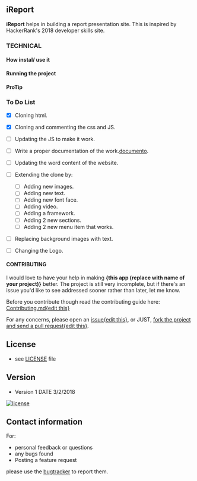 
## iReport

**iReport** helps in building a report presentation site.
This is inspired by HackerRank's 2018 developer skills site.

### TECHNICAL


#### How instal/ use it
#### Running the project

    

#### ProTip

### To Do List


- [x] Cloning html. 
- [x] Cloning and commenting the css and JS.
- [ ] Updating the JS to make it work.
- [ ] Write a proper documentation of the work.[documento](https://github.com/tamzi/report/docs/documento.md).
- [ ] Updating the word content of the website.
- [ ] Extending the clone by:
    - [ ] Adding new images.
    - [ ] Adding new text.
    - [ ] Adding new font face.
    - [ ] Adding video.
    - [ ] Adding a framework.
    - [ ] Adding 2 new sections.
    - [ ] Adding 2 new menu item that works.
- [ ] Replacing background images with text.
- [ ] Changing the Logo.




#### CONTRIBUTING

I would love to have your help in making  **{this app (replace with name of your project)}** better. The project is still very incomplete, but if there's an issue you'd like to see addressed sooner rather than later, let me know. 

Before you contribute though read the contributing guide here: [Contributing.md{edit this}](https://github.com/tamzi/report/docs/contributing.md)

For any concerns, please open an [issue{edit this}](https://github.com/tamzi/report/issues), or JUST, [fork the project and send a pull request{edit this}](https://github.com/tamzi/report/pulls). 



## License 
* see [LICENSE](https://github.com/tamzi/report/LICENSE.md) file

## Version 
* Version 1  DATE 3/2/2018




[![license](https://img.shields.io/github/license/mashape/apistatus.svg?style=for-the-badge)]()


## Contact information

For:
 - personal feedback or questions
 - any bugs found 
 - Posting a feature request 
 
 please use the [bugtracker](https://github.com/tamzi/report/issues) to report them.

